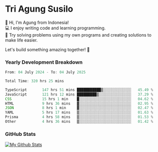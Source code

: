 # Tri Agung Susilo

👋 Hi, I'm Agung from Indonesia!<br>
💻 I enjoy writing code and learning programming.<br>
🧠 Try solving problems using my own programs and creating solutions to make life easier.

Let's build something amazing together! 🚀

### Yearly Development Breakdown

<!--START_SECTION:waka-->

```TypeScript JavaScript PHP
From: 04 July 2024 - To: 04 July 2025

Total Time: 320 hrs 25 mins

TypeScript       147 hrs 51 mins ███████████▒░░░░░░░░░░░░░   45.49 %
JavaScript       121 hrs 12 mins █████████▒░░░░░░░░░░░░░░░   37.29 %
CSS              15 hrs 1 min    █░░░░░░░░░░░░░░░░░░░░░░░░   04.62 %
HTML             9 hrs 36 mins   ▓░░░░░░░░░░░░░░░░░░░░░░░░   02.95 %
JSON             8 hrs 1 min     ▓░░░░░░░░░░░░░░░░░░░░░░░░   02.47 %
YAML             5 hrs 17 mins   ▒░░░░░░░░░░░░░░░░░░░░░░░░   01.63 %
Prisma           4 hrs 58 mins   ▒░░░░░░░░░░░░░░░░░░░░░░░░   01.53 %
Other            4 hrs 36 mins   ▒░░░░░░░░░░░░░░░░░░░░░░░░   01.42 %
```

<!--END_SECTION:waka-->

### GitHub Stats

[![My Github Stats](https://github-readme-stats.vercel.app/api?username=triagung128&show_icons=true&hide=contribs,issues&count_private=true&theme=tokyonight)](https://github.com/triagung128)

<!-- [![Top Langs](https://github-readme-stats.vercel.app/api/top-langs/?username=triagung128&layout=compact)](https://github.com/triagung128) -->
